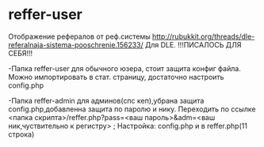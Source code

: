 # reffer-user
Отображение рефералов от реф.системы http://rubukkit.org/threads/dle-referalnaja-sistema-pooschrenie.156233/ Для DLE.
!!!ПИСАЛОСЬ ДЛЯ СЕБЯ!!!

-Папка reffer-user для обычного юзера, стоит защита конфиг файла. Можно импортировать в стат. страницу, достаточно настроить config.php

-Папка reffer-admin для админов(спс кеп),убрана защита config.php,добавленна защита по паролю и нику. Переходить по ссылке <папка скрипта>/reffer.php?pass=<ваш пароль>&adm=<ваш ник,чуствительно к регистру>  ; Настройка: config.php и в reffer.php(11 строка)
